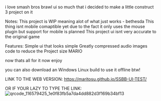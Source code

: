 i love smash bros brawl ui so much that i decided to make a little construct 3 project on it

Notes:
This project is WIP meaning alot of what just works - bethesda
This thing isnt mobile comaptible yet due to the fact it only uses the mouse plugin but support for mobile is planned
This project ui isnt very accurate to the original game

Features:
Simple ui that looks simple
Greatly compressed audio images code to reduce the Project size
MARIO

now thats all for it now enjoy

you can also download an Windows Linux build to use it offline btw!

LINK TO THE WEB VERSION:
https://maritosu.github.io/SSBB-UI-TEST/

OR IF YOUR LAZY TO TYPE THE LINK: ![qrcode_116579425_1e0f83fb5a7da4dd882d3f169b34bf13](https://github.com/Maritosu/SSBB-UI-TEST/assets/174013829/bfdcbb8e-6c20-479e-a81c-dd2738c2d05e)
